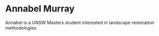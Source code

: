 # Annabel Murray 
Annabel is a UNSW Masters student interested in landscape restoration methodologies.